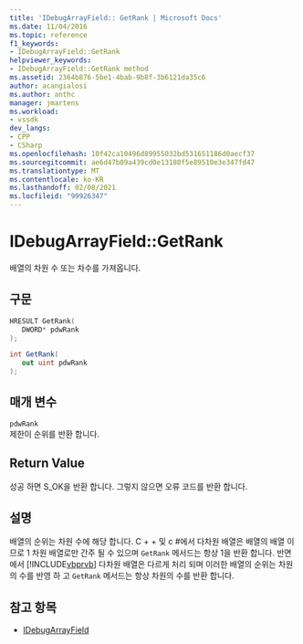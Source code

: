 ```yaml
---
title: 'IDebugArrayField:: GetRank | Microsoft Docs'
ms.date: 11/04/2016
ms.topic: reference
f1_keywords:
- IDebugArrayField::GetRank
helpviewer_keywords:
- IDebugArrayField::GetRank method
ms.assetid: 2364b876-5be1-4bab-9b8f-3b6121da35c6
author: acangialosi
ms.author: anthc
manager: jmartens
ms.workload:
- vssdk
dev_langs:
- CPP
- CSharp
ms.openlocfilehash: 10f42ca10496d89955032bd531651186d0aecf37
ms.sourcegitcommit: ae6d47b09a439cd0e13180f5e89510e3e347fd47
ms.translationtype: MT
ms.contentlocale: ko-KR
ms.lasthandoff: 02/08/2021
ms.locfileid: "99926347"
---
```

# <a name="idebugarrayfieldgetrank"></a>IDebugArrayField::GetRank
배열의 차원 수 또는 차수를 가져옵니다.

## <a name="syntax"></a>구문

```cpp
HRESULT GetRank( 
   DWORD* pdwRank
);
```

```csharp
int GetRank(
   out uint pdwRank
);
```

## <a name="parameters"></a>매개 변수
`pdwRank`\
제한이 순위를 반환 합니다.

## <a name="return-value"></a>Return Value
 성공 하면 S_OK을 반환 합니다. 그렇지 않으면 오류 코드를 반환 합니다.

## <a name="remarks"></a>설명
 배열의 순위는 차원 수에 해당 합니다. C + + 및 c #에서 다차원 배열은 배열의 배열 이므로 1 차원 배열로만 간주 될 수 있으며 `GetRank` 메서드는 항상 1을 반환 합니다. 반면에서 [!INCLUDE[vbprvb](../../../code-quality/includes/vbprvb_md.md)] 다차원 배열은 다르게 처리 되며 이러한 배열의 순위는 차원의 수를 반영 하 고 `GetRank` 메서드는 항상 차원의 수를 반환 합니다.

## <a name="see-also"></a>참고 항목
- [IDebugArrayField](../../../extensibility/debugger/reference/idebugarrayfield.md)
